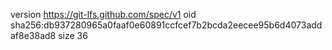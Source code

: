 version https://git-lfs.github.com/spec/v1
oid sha256:db937280965a0faaf0e60891ccfcef7b2bcda2eecee95b6d4073addaf8e38ad8
size 36
